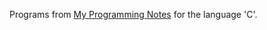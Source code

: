 Programs from [My Programming Notes](https://github.com/khraosgenetor/ProgrammingNotes) for the language 'C'.
